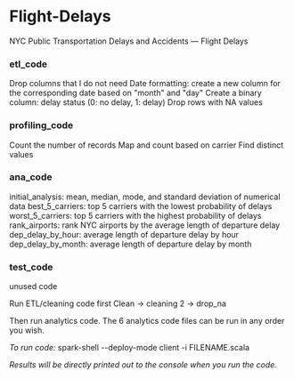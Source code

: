 # Flight-Delays
NYC Public Transportation Delays and Accidents — Flight Delays


### etl_code
Drop columns that I do not need
Date formatting: create a new column for the corresponding date based on "month" and "day"
Create a binary column: delay status (0: no delay, 1: delay)
Drop rows with NA values

### profiling_code
Count the number of records
Map and count based on carrier
Find distinct values

### ana_code
initial_analysis: mean, median, mode, and standard deviation of numerical data
best_5_carriers: top 5 carriers with the lowest probability of delays
worst_5_carriers: top 5 carriers with the highest probability of delays
rank_airports: rank NYC airports by the average length of departure delay
dep_delay_by_hour: average length of departure delay by hour
dep_delay_by_month: average length of departure delay by month

### test_code
unused code


Run ETL/cleaning code first
Clean -> cleaning 2 -> drop_na

Then run analytics code. The 6 analytics code files can be run in any order you wish.


*To run code:*
spark-shell --deploy-mode client -i  FILENAME.scala

*Results will be directly printed out to the console when you run the code.*
